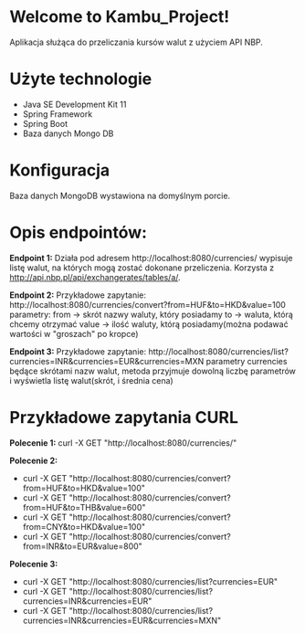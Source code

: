 # Welcome to Kambu_Project!

Aplikacja służąca do przeliczania kursów walut z użyciem API NBP.


# Użyte technologie

-  Java SE Development Kit 11
- Spring Framework
- Spring Boot
- Baza danych Mongo DB

# Konfiguracja
Baza danych MongoDB wystawiona na domyślnym porcie. 

# Opis endpointów:
**Endpoint 1:**
Działa pod adresem http://localhost:8080/currencies/ wypisuje listę walut, na których mogą zostać dokonane przeliczenia. Korzysta z http://api.nbp.pl/api/exchangerates/tables/a/.

**Endpoint 2:**
Przykładowe zapytanie:
http://localhost:8080/currencies/convert?from=HUF&to=HKD&value=100
parametry:
from -> skrót nazwy waluty, który posiadamy
to -> waluta, którą chcemy otrzymać
value -> ilość waluty, którą posiadamy(można podawać wartości w "groszach" po kropce)

**Endpoint 3:**
Przykładowe zapytanie:
http://localhost:8080/currencies/list?currencies=INR&currencies=EUR&currencies=MXN
parametry currencies będące skrótami nazw walut, metoda przyjmuje dowolną liczbę parametrów i wyświetla listę walut(skrót, i średnia cena)


# Przykładowe zapytania CURL

**Polecenie 1:**
curl -X GET "http://localhost:8080/currencies/"

**Polecenie 2:**
- curl -X GET "http://localhost:8080/currencies/convert?from=HUF&to=HKD&value=100"
- curl -X GET "http://localhost:8080/currencies/convert?from=HUF&to=THB&value=600"
- curl -X GET "http://localhost:8080/currencies/convert?from=CNY&to=HKD&value=100"
- curl -X GET "http://localhost:8080/currencies/convert?from=INR&to=EUR&value=800"

**Polecenie 3:**
- curl -X GET "http://localhost:8080/currencies/list?currencies=EUR"
- curl -X GET "http://localhost:8080/currencies/list?currencies=INR&currencies=EUR"
- curl -X GET "http://localhost:8080/currencies/list?currencies=INR&currencies=EUR&currencies=MXN"



